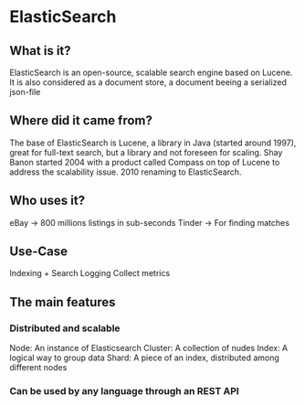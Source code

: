 # ElasticSearch

## What is it?
ElasticSearch is an open-source, scalable search engine based on Lucene.
It is also considered as a document store, a document beeing a serialized json-file

## Where did it came from?
The base of ElasticSearch is Lucene, a library in Java (started around 1997),
great for full-text search, but a library and not foreseen for scaling.
Shay Banon started 2004 with a product called Compass on top of Lucene
to address the scalability issue. 2010 renaming to ElasticSearch.

## Who uses it?
eBay -> 800 millions listings in sub-seconds
Tinder -> For finding matches

## Use-Case
Indexing + Search
Logging
Collect metrics


## The main features
### Distributed and scalable
Node: An instance of Elasticsearch
Cluster: A collection of nudes
Index: A logical way to group data
Shard: A piece of an index, distributed among different nodes

### Can be used by any language through an REST API


